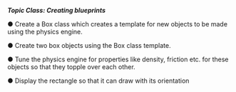 ***Topic Class: Creating blueprints***

● Create a Box class which creates a template for new objects to be made using the physics engine. 

● Create two box objects using the Box class template. 

● Tune the physics engine for properties like density, friction etc. for these objects so that they topple over each other. 

● Display the rectangle so that it can draw with its orientation